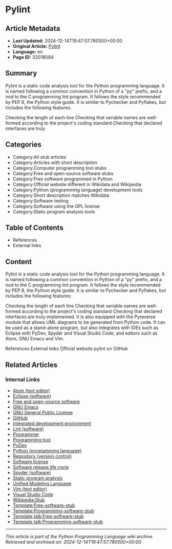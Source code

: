 # Pylint

## Article Metadata

- **Last Updated:** 2024-12-14T19:47:57.780500+00:00
- **Original Article:** [Pylint](https://en.wikipedia.org/wiki/Pylint)
- **Language:** en
- **Page ID:** 32018084

## Summary

Pylint is a static code analysis tool for the Python programming language. It is named following a common convention in Python of a "py" prefix, and a nod to the C programming lint program. It follows the style recommended by PEP 8, the Python style guide. It is similar to Pychecker and Pyflakes, but includes the following features:

Checking the length of each line
Checking that variable names are well-formed according to the project's coding standard
Checking that declared interfaces are truly

## Categories

- Category:All stub articles
- Category:Articles with short description
- Category:Computer programming tool stubs
- Category:Free and open-source software stubs
- Category:Free software programmed in Python
- Category:Official website different in Wikidata and Wikipedia
- Category:Python (programming language) development tools
- Category:Short description matches Wikidata
- Category:Software testing
- Category:Software using the GPL license
- Category:Static program analysis tools

## Table of Contents

- References
- External links

## Content

Pylint is a static code analysis tool for the Python programming language. It is named following a common convention in Python of a "py" prefix, and a nod to the C programming lint program. It follows the style recommended by PEP 8, the Python style guide. It is similar to Pychecker and Pyflakes, but includes the following features:

Checking the length of each line
Checking that variable names are well-formed according to the project's coding standard
Checking that declared interfaces are truly implemented.
It is also equipped with the Pyreverse module that allows UML diagrams to be generated from Python code.
It can be used as a stand-alone program, but also integrates with IDEs such as Eclipse with PyDev, Spyder and Visual Studio Code, and editors such as Atom, GNU Emacs and Vim.

References
External links
Official website
pylint on GitHub

## Related Articles

### Internal Links

- [Atom (text editor)](https://en.wikipedia.org/wiki/Atom_(text_editor))
- [Eclipse (software)](https://en.wikipedia.org/wiki/Eclipse_(software))
- [Free and open-source software](https://en.wikipedia.org/wiki/Free_and_open-source_software)
- [GNU Emacs](https://en.wikipedia.org/wiki/GNU_Emacs)
- [GNU General Public License](https://en.wikipedia.org/wiki/GNU_General_Public_License)
- [GitHub](https://en.wikipedia.org/wiki/GitHub)
- [Integrated development environment](https://en.wikipedia.org/wiki/Integrated_development_environment)
- [Lint (software)](https://en.wikipedia.org/wiki/Lint_(software))
- [Programmer](https://en.wikipedia.org/wiki/Programmer)
- [Programming tool](https://en.wikipedia.org/wiki/Programming_tool)
- [PyDev](https://en.wikipedia.org/wiki/PyDev)
- [Python (programming language)](https://en.wikipedia.org/wiki/Python_(programming_language))
- [Repository (version control)](https://en.wikipedia.org/wiki/Repository_(version_control))
- [Software license](https://en.wikipedia.org/wiki/Software_license)
- [Software release life cycle](https://en.wikipedia.org/wiki/Software_release_life_cycle)
- [Spyder (software)](https://en.wikipedia.org/wiki/Spyder_(software))
- [Static program analysis](https://en.wikipedia.org/wiki/Static_program_analysis)
- [Unified Modeling Language](https://en.wikipedia.org/wiki/Unified_Modeling_Language)
- [Vim (text editor)](https://en.wikipedia.org/wiki/Vim_(text_editor))
- [Visual Studio Code](https://en.wikipedia.org/wiki/Visual_Studio_Code)
- [Wikipedia:Stub](https://en.wikipedia.org/wiki/Wikipedia:Stub)
- [Template:Free-software-stub](https://en.wikipedia.org/wiki/Template:Free-software-stub)
- [Template:Programming-software-stub](https://en.wikipedia.org/wiki/Template:Programming-software-stub)
- [Template talk:Free-software-stub](https://en.wikipedia.org/wiki/Template_talk:Free-software-stub)
- [Template talk:Programming-software-stub](https://en.wikipedia.org/wiki/Template_talk:Programming-software-stub)

---
_This article is part of the Python Programming Language wiki archive._
_Retrieved and archived on: 2024-12-14T19:47:57.780500+00:00_
